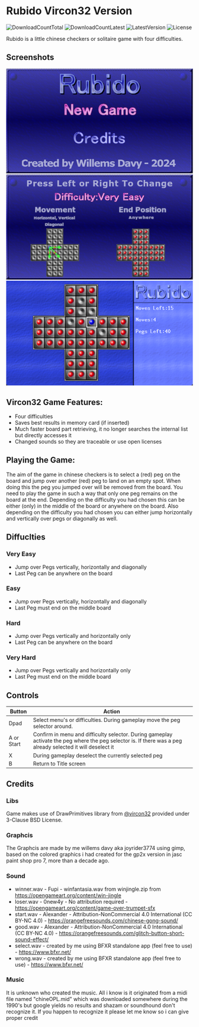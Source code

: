 # Rubido Vircon32 Version
![DownloadCountTotal](https://img.shields.io/github/downloads/joyrider3774/rubido_vircon32/total?label=total%20downloads&style=plastic) ![DownloadCountLatest](https://img.shields.io/github/downloads/joyrider3774/rubido_vircon32/latest/total?style=plastic) ![LatestVersion](https://img.shields.io/github/v/tag/joyrider3774/rubido_vircon32?label=Latest%20version&style=plastic) ![License](https://img.shields.io/github/license/joyrider3774/rubido_vircon32?style=plastic)

Rubido is a little chinese checkers or solitaire game with four difficulties.

## Screenshots
![screenshot 1](screenshots/screenshot1.png)
![screenshot 2](screenshots/screenshot2.png)
![screenshot 3](screenshots/screenshot3.png)

## Vircon32 Game Features:
- Four difficulties
- Saves best results in memory card (if inserted)
- Much faster board part retrieving, it no longer searches the internal list but directly accesses it
- Changed sounds so they are traceable or use open licenses

## Playing the Game:
The aim of the game in chinese checkers is to select a (red) peg on the board and jump over another (red) peg to land on an empty spot. When doing this the peg you jumped over will be removed from the board.
You need to play the game in such a way that only one peg remains on the board at the end. Depending on the difficulty you had chosen this can be either (only) in the middle of the board or anywhere on the board.
Also depending on the difficulty you had chosen you can either jump horizontally and vertically over pegs or diagonally as well.

## Diffuclties 

### Very Easy
- Jump over Pegs vertically, horizontally and diagonally
- Last Peg can be anywhere on the board

### Easy
- Jump over Pegs vertically, horizontally and diagonally
- Last Peg must end on the middle board

### Hard
- Jump over Pegs vertically and horizontally only
- Last Peg can be anywhere on the board

### Very Hard
- Jump over Pegs vertically and horizontally only
- Last Peg must end on the middle board


## Controls
| Button | Action |
| ------ | ------ |
| Dpad | Select menu's or difficulties. During gameplay move the peg selector around. |
| A or Start | Confirm in menu and difficulty selector. During gameplay activate the peg where the peg selector is. If there was a peg already selected it will deselect it |
| X | During gameplay deselect the currently selected peg |
| B | Return to Title screen |

## Credits

### Libs
Game makes use of DrawPrimitives library from [@vircon32](https://www.github.com/vircon32) provided under 3-Clause BSD License.

### Graphcis 
The Graphcis are made by me willems davy aka joyrider3774 using gimp, based on the colored graphics i had created for the gp2x version in jasc paint shop pro 7, more than a decade ago.

### Sound
* winner.wav - Fupi - winfantasia.wav from winjingle.zip from https://opengameart.org/content/win-jingle
* loser.wav - 0new4y - No attribution required - https://opengameart.org/content/game-over-trumpet-sfx
* start.wav - Alexander - Attribution-NonCommercial 4.0 International (CC BY-NC 4.0) - https://orangefreesounds.com/chinese-gong-sound/
* good.wav - Alexander - Attribution-NonCommercial 4.0 International (CC BY-NC 4.0) - https://orangefreesounds.com/glitch-button-short-sound-effect/
* select.wav - created by me using BFXR standalone app (feel free to use) - https://www.bfxr.net/
* wrong.wav - created by me using BFXR standalone app (feel free to use) - https://www.bfxr.net/

### Music
It is unknown who created the music. 
All i know is it originated from a midi file named "chineOPL.mid" which was downloaded somewhere during the 1990's but google yields no results and shazam or soundhound don't recognize it.
If you happen to recognize it please let me know so i can give proper credit
